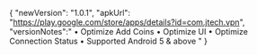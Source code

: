 {
"newVersion": "1.0.1",
"apkUrl": "https://play.google.com/store/apps/details?id=com.jtech.vpn",
"versionNotes":"
• Optimize Add Coins
• Optimize UI
• Optimize Connection Status
• Supported Android 5 & above
"
}
